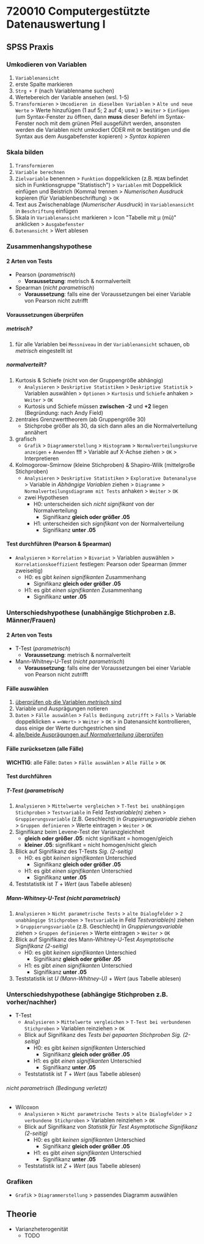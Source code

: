 # 720010 Computergestützte Datenauswertung I

## SPSS Praxis
### Umkodieren von Variablen
1. `Variablenansicht`
2. erste Spalte markieren
3. `Strg + F` (nach Variablenname suchen)
4. Wertebereich der Variable ansehen (wsl. 1-5)
5. `Transformieren` > `Umcodieren in dieselben Variablen` > `Alte und neue Werte` > Werte hinzufügen (1 auf 5; 2 auf 4; usw.) > `Weiter` > `Einfügen` (um Syntax-Fenster zu öffnen, dann **muss** dieser Befehl im Syntax-Fenster noch mit dem grünen Pfeil ausgeführt werden, ansonsten werden die Variablen nicht umkodiert ODER mit `OK` bestätigen und die Syntax aus dem Ausgabefenster kopieren) > *Syntax kopieren*


### Skala bilden
1. `Transformieren`
2. `Variable berechnen`
3. `Zielvariable` benennen > `Funktion` doppelklicken (z.B. `MEAN` befindet sich in Funktionsgruppe "Statistisch") > `Variablen` mit Doppelklick einfügen und Beistrich (Komma) trennen > *Numerischen Ausdruck* kopieren (für Variablenbeschriftung) > `OK`
4. Text aus Zwischenablage (*Numerischer Ausdruck*) in `Variablenansicht` in `Beschriftung` einfügen
5. Skala in `Variablenansicht` markieren > Icon "Tabelle mit µ (mü)" anklicken > `Ausgabefenster`
6. `Datenansicht` > Wert ablesen


### Zusammenhangshypothese
#### 2 Arten von Tests
- Pearson (*parametrisch*)
   - **Voraussetzung**: metrisch & normalverteilt
- Spearman (*nicht parametrisch*)
   - **Voraussetzung**: falls eine der Voraussetzungen bei einer Variable von Pearson nicht zutrifft

#### Voraussetzungen überprüfen
##### *metrisch*?
1. für alle Variablen bei `Messniveau` in der `Variablenansicht` schauen, ob *metrisch* eingestellt ist

##### *normalverteilt*?
1. Kurtosis & Schiefe (nicht von der Gruppengröße abhängig)
   - `Analysieren` > `Deskriptive Statistiken` > `Deskriptive Statistik` > Variablen auswählen > `Optionen` > `Kurtosis` und `Schiefe` anhaken > `Weiter` > `OK`
   - Kurtosis und Schiefe müssen **zwischen** **-2** und **+2** liegen (Begründung: nach Andy Field)
2. zentrales Grenzwerttheorem (ab Gruppengröße 30)
   - Stichprobe größer als 30, da sich dann alles an die Normalverteilung annähert
3. grafisch
   - `Grafik` > `Diagrammerstellung` > `Histogramm` > `Normalverteilungskurve anzeigen` + `Anwenden` **!!!** > Variable auf X-Achse ziehen > `OK` > Interpretieren
4. Kolmogorow-Smirnow (kleine Stichproben) & Shapiro-Wilk (mittelgroße Stichproben)
   - `Analysieren` > `Deskriptive Statistiken` > `Explorative Datenanalyse` > Variable in *Abhängige Variablen* ziehen > `Diagramme` > `Normalverteilungsdiagramm mit Tests` anhaken > `Weiter` > `OK`
   - zwei Hypothesen
     - H0: unterscheiden sich *nicht signifikant* von der Normalverteilung
       - Signifikanz **gleich oder größer .05**
     - H1: unterscheiden sich *signifikant* von der Normalverteilung
       - Signifikanz **unter .05**

#### Test durchführen (Pearson & Spearman)
- `Analysieren` > `Korrelation` > `Bivariat` > Variablen auswählen > `Korrelationskoeffizient` festlegen: Pearson oder Spearman (immer zweiseitig)
  - H0: es gibt *keinen signifikanten* Zusammenhang
    - Signifikanz **gleich oder größer .05**
  - H1: es gibt *einen signifikanten* Zusammenhang
    - Signifikanz **unter .05**


### Unterschiedshypothese (unabhängige Stichproben z.B. Männer/Frauen)

#### 2 Arten von Tests
- T-Test (*parametrisch*)
   - **Voraussetzung**: metrisch & normalverteilt
- Mann-Whitney-U-Test (*nicht parametrisch*)
   - **Voraussetzung**: falls eine der Voraussetzungen bei einer Variable von Pearson nicht zutrifft

#### Fälle auswählen
1. [überprüfen ob die Variablen *metrisch* sind](#metrisch)
2. Variable und Ausprägungen notieren
3. `Daten` > `Fälle auswählen` > `Falls Bedingung zutrifft` > `Falls` > Variable doppelklicken + `=<Wert>` > `Weiter` > `OK` > in Datenansicht kontrollieren, dass einige der Werte durchgestrichen sind
4. [alle/beide Ausprägungen auf *Normalverteilung* überprüfen](#normalverteilt)

#### Fälle zurücksetzen (alle Fälle)
**WICHTIG**: alle Fälle: `Daten` > `Fälle auswählen` > `Alle Fälle` > `OK`

#### Test durchführen
##### T-Test (parametrisch)
1. `Analysieren` > `Mittelwerte vergleichen` > `T-Test bei unabhängigen Stichproben` > `Testvariable` in Feld *Testvariable(n)* ziehen > `Gruppierungsvariable` (z.B. Geschlecht) in *Gruppierungsvariable* ziehen > `Gruppen definieren` > Werte eintragen > `Weiter` > `OK`
2. Signifikanz beim Levene-Test der Varianzgleichheit
   - **gleich oder größer .05**: nicht signifikant = homogen/gleich 
   - **kleiner .05**: signifikant = nicht homogen/nicht gleich
3. Blick auf Signifikanz des T-Tests *Sig. (2-seitig)*
   - H0: es gibt *keinen signifikanten* Unterschied
     - Signifikanz **gleich oder größer .05**
   - H1: es gibt *einen signifikanten* Unterschied
     - Signifikanz **unter .05**
4. Teststatistik ist *T* + *Wert* (aus Tabelle ablesen)
  
##### Mann-Whitney-U-Test (nicht parametrisch)
1. `Analysieren` > `Nicht parametrische Tests` > `alte Dialogfelder` > `2 unabhängige Stichproben` > `Testvariable` in Feld *Testvariable(n)* ziehen > `Gruppierungsvariable` (z.B. Geschlecht) in *Gruppierungsvariable* ziehen > `Gruppen definieren` > Werte eintragen > `Weiter` > `OK`
2. Blick auf Signifikanz des Mann-Whitney-U-Test *Asymptotische Signifikanz (2-seitig)*
   - H0: es gibt *keinen signifikanten* Unterschied
     - Signifikanz **gleich oder größer .05**
   - H1: es gibt *einen signifikanten* Unterschied
     - Signifikanz **unter .05**
3. Teststatistik ist *U (Mann-Whitney-U)* + *Wert* (aus Tabelle ablesen)


### Unterschiedshypothese (abhängige Stichproben z.B. vorher/nachher)
- T-Test
   - `Analysieren` > `Mittelwerte vergleichen` > `T-Test bei verbundenen Stichproben` > Variablen reinziehen > `OK`
  - Blick auf Signifikanz des *Tests bei gepaarten Stichproben* *Sig. (2-seitig)*
     - H0: es gibt *keinen signifikanten* Unterschied
       - Signifikanz **gleich oder größer .05**
     - H1: es gibt *einen signifikanten* Unterschied
       - Signifikanz **unter .05**
  - Teststatistik ist *T* + *Wert* (aus Tabelle ablesen)
  
###### nicht parametrisch (Bedingung verletzt)
- Wilcoxon
   - `Analysieren` > `Nicht parametrische Tests` > `alte Dialogfelder` > `2 verbundene Stichproben` > Variablen reinziehen > `OK`
   - Blick auf Signifikanz von *Statistik für Test* *Asymptotische Signifikanz (2-seitig)*
     - H0: es gibt *keinen signifikanten* Unterschied
       - Signifikanz **gleich oder größer .05**
     - H1: es gibt *einen signifikanten* Unterschied
       - Signifikanz **unter .05**
   - Teststatistik ist *Z* + *Wert* (aus Tabelle ablesen)


### Grafiken
- `Grafik` > `Diagrammerstellung` > passendes Diagramm auswählen


## Theorie
- Varianzheterogenität
   - TODO
